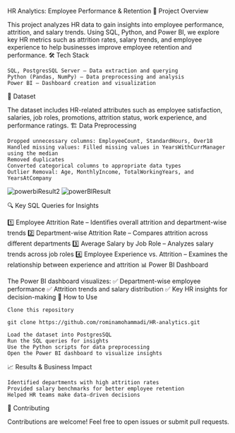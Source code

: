 HR Analytics: Employee Performance & Retention
📌 Project Overview

This project analyzes HR data to gain insights into employee performance, attrition, and salary trends. Using SQL, Python, and Power BI, we explore key HR metrics such as attrition rates, salary trends, and employee experience to help businesses improve employee retention and performance.
🛠️ Tech Stack

    SQL, PostgresSQL Server – Data extraction and querying
    Python (Pandas, NumPy) – Data preprocessing and analysis
    Power BI – Dashboard creation and visualization

📂 Dataset

The dataset includes HR-related attributes such as employee satisfaction, salaries, job roles, promotions, attrition status, work experience, and performance ratings.
🏗️ Data Preprocessing

    Dropped unnecessary columns: EmployeeCount, StandardHours, Over18
    Handled missing values: Filled missing values in YearsWithCurrManager using the median
    Removed duplicates
    Converted categorical columns to appropriate data types
    Outlier Removal: Age, MonthlyIncome, TotalWorkingYears, and YearsAtCompany
![powerbiResult2](https://github.com/user-attachments/assets/75b8e974-e9cd-4367-aad7-f40eda888708)
![powerBIResult](https://github.com/user-attachments/assets/09939601-a449-4ce7-bc6c-efc190d7d564)


🔍 Key SQL Queries for Insights

1️⃣ Employee Attrition Rate – Identifies overall attrition and department-wise trends
2️⃣ Department-wise Attrition Rate – Compares attrition across different departments
3️⃣ Average Salary by Job Role – Analyzes salary trends across job roles
4️⃣ Employee Experience vs. Attrition – Examines the relationship between experience and attrition
📊 Power BI Dashboard

The Power BI dashboard visualizes:
✅ Department-wise employee performance
✅ Attrition trends and salary distribution
✅ Key HR insights for decision-making
🚀 How to Use

    Clone this repository

    git clone https://github.com/rominamohammadi/HR-analytics.git

    Load the dataset into PostgresSQL
    Run the SQL queries for insights
    Use the Python scripts for data preprocessing
    Open the Power BI dashboard to visualize insights

📈 Results & Business Impact

    Identified departments with high attrition rates
    Provided salary benchmarks for better employee retention
    Helped HR teams make data-driven decisions

🤝 Contributing

Contributions are welcome! Feel free to open issues or submit pull requests.
